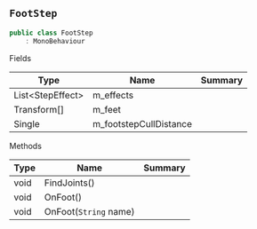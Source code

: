 ## `FootStep`

```csharp
public class FootStep
    : MonoBehaviour

```

Fields

| Type | Name | Summary | 
| --- | --- | --- | 
| List&lt;StepEffect&gt; | m_effects |  | 
| Transform[] | m_feet |  | 
| Single | m_footstepCullDistance |  | 


Methods

| Type | Name | Summary | 
| --- | --- | --- | 
| void | FindJoints() |  | 
| void | OnFoot() |  | 
| void | OnFoot(`String` name) |  | 


